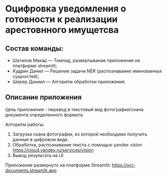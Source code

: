# Оцифровка уведомления о готовности к реализации арестовнного имущетсва
## Состав команды:

- Шатилов Макар — Тимлид, развертывание приложения на платформе streamlit;
- Кудрин Данил — Решение задачи NER (распознавание именованных сущностей);
- Шерер Даниил — Алгоритм обработки приложения.

## Описание приложения
Цель приложения - перевод  в текстовый вид фотографии/скана документа определенного формата.

Алгоритм работы:
1. Загрузка скана фотографии, из которой необходимо получить данные в цифровом виде. 
2. Обработка, распознавание текста с помощью yandex vision https://cloud.yandex.ru/services/vision  
3. Вывод результата на UI

Приложение развернуто на платформе Streamlit: https://ocr-documents.streamlit.app
